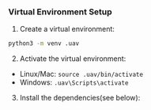 ### Virtual Environment Setup
1. Create a virtual environment:

```bash
python3 -m venv .uav
```

2. Activate the virtual environment:
- Linux/Mac: `source .uav/bin/activate`
- Windows: `.uav\Scripts\activate`

3. Install the dependencies(see below):
